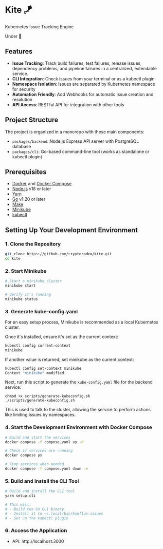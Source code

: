 # Kite :kite:

Kubernetes Issue Tracking Engine

Under :construction:

## Features

- **Issue Tracking**: Track build failures, test failures, release issues, dependency problems, and pipeline failures in a centralized, extendable service.
- **CLI Integration**: Check issues from your terminal or as a kubectl plugin
- **Namespace Isolation**: Issues are separated by Kubernetes namespace for security
- **Automation Friendly**: Add Webhooks for automatic issue creation and resolution
- **API Access**: RESTful API for integration with other tools

## Project Structure

The project is organized in a monorepo with these main components:

- `packages/backend`: Node.js Express API server with PostgreSQL database
- `packages/cli`: Go-based command-line tool (works as standalone or kubectl plugin)

## Prerequisites

- [Docker](https://docs.docker.com/get-docker/) and [Docker Compose](https://docs.docker.com/compose/install/)
- [Node.js](https://nodejs.org/) v18 or later
- [Yarn](https://yarnpkg.com/getting-started/install)
- [Go](https://golang.org/doc/install) v1.20 or later
- [Make](https://www.gnu.org/software/make/)
- [Minikube](https://minikube.sigs.k8s.io/docs/start/)
- [kubectl](https://kubernetes.io/docs/tasks/tools/install-kubectl/)

## Setting Up Your Development Environment

### 1. Clone the Repository

```bash
git clone https://github.com/cryptorodeo/kite.git
cd kite
```

### 2. Start Minikube

```bash
# Start a minikube cluster
minikube start

# Verify it's running
minikube status
```

### 3. Generate kube-config.yaml

For an easy setup process, Minikube is recommended as a local Kubernetes cluster.

Once it's installed, ensure it's set as the current context:
```bash
kubectl config current-context
minikube
```

If another value is returned, set minikube as the current context:
```bash
kubectl config set-context minikube
Context "minikube" modified.
```
Next, run this script to generate the `kube-config.yaml` file for the backend service:
```
chmod +x scripts/generate-kubeconfig.sh
./scripts/generate-kubeconfig.sh
```

This is used to talk to the cluster, allowing the service to perform actions like limiting issues by namespaces.

### 4. Start the Development Environment with Docker Compose

```bash
# Build and start the services
docker compose -f compose.yaml up -d

# Check if services are running
docker compose ps

# Stop services when needed
docker compose -f compose.yaml down -v
```

### 5. Build and Install the CLI Tool

```bash
# Build and install the CLI tool
yarn setup:cli

# This will:
# - Build the Go CLI binary
# - Install it to ~/.local/bin/konflux-issues
# - Set up the kubectl plugin
```

### 6. Access the Application

- API: http://localhost:3000

